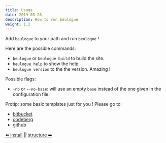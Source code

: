 ```yaml
---
title: Usage
date: 2019-05-26
description: How to run beulogue
weight: 1.2
---
```


Add `beulogue` to your path and run `beulogue` !

Here are the possible commands:

- `beulogue` or `beulogue build` to build the site.
- `beulogue help` to show the help.
- `beulogue version` to the the version. Amazing !

Possible flags:

- `-nb` or `--no-base`: will use an empty `base` instead of the one given in the configuration file.

Protip: some basic templates just for you ! Please go to:

- [bitbucket](https://bitbucket.org/siegfriedehret/beulogue-templates/)
- [codeberg](https://codeberg.org/SiegfriedEhret/beulogue-templates/)
- [github](https://github.com/SiegfriedEhret/beulogue-templates/)

[⬅️ install](/en/usage/install.html) || [structure ➡️](/en/usage/structure.html)